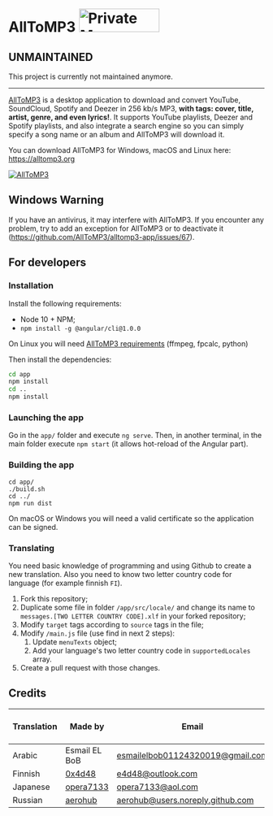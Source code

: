 # AllToMP3 <a href="https://packagecloud.io/"><img alt="Private Maven, RPM, DEB, PyPi and RubyGem Repository | packagecloud" height="46" src="https://packagecloud.io/images/packagecloud-badge.png" width="158" /></a>

## UNMAINTAINED

This project is currently not maintained anymore.

---

[AllToMP3](https://alltomp3.org) is a desktop application to download and convert YouTube, SoundCloud, Spotify and Deezer in 256 kb/s MP3, **with tags: cover, title, artist, genre, and even lyrics!**.
It supports YouTube playlists, Deezer and Spotify playlists, and also integrate a search engine so you can simply specify a song name or an album and AllToMP3 will download it.

You can download AllToMP3 for Windows, macOS and Linux here: https://alltomp3.org

[![AllToMP3](alltomp3.png)](https://alltomp3.org)

## Windows Warning

If you have an antivirus, it may interfere with AllToMP3.
If you encounter any problem, try to add an exception for AllToMP3 or to deactivate it (https://github.com/AllToMP3/alltomp3-app/issues/67).

## For developers

### Installation

Install the following requirements:

- Node 10 + NPM;
- `npm install -g @angular/cli@1.0.0`

On Linux you will need [AllToMP3 requirements](https://github.com/AllToMP3/alltomp3#requirements) (ffmpeg, fpcalc, python)

Then install the dependencies:

```bash
cd app
npm install
cd ..
npm install
```

### Launching the app

Go in the `app/` folder and execute `ng serve`.
Then, in another terminal, in the main folder execute `npm start` (it allows hot-reload of the Angular part).

### Building the app

```
cd app/
./build.sh
cd ../
npm run dist
```

On macOS or Windows you will need a valid certificate so the application can be signed.

### Translating

You need basic knowledge of programming and using Github to create a new translation.
Also you need to know two letter country code for language (for example finnish `FI`).

1. Fork this repository;
1. Duplicate some file in folder `/app/src/locale/` and change its name to `messages.[TWO LETTER COUNTRY CODE].xlf` in your forked repository;
1. Modify `target` tags according to `source` tags in the file;
1. Modify `/main.js` file (use find in next 2 steps):
   1. Update `menuTexts` object;
   1. Add your language's two letter country code in `supportedLocales` array.
1. Create a pull request with those changes.

## Credits

| Translation | Made by                                   | Email                            | Report wrong translation |
| ----------- | ----------------------------------------- | -------------------------------- | ------------------------ |
| Arabic      | Esmail EL BoB                             | esmailelbob01124320019@gmail.com | via email                |
| Finnish     | [0x4d48](https://github.com/0x4d48)       | e4d48@outlook.com                | via email                |
| Japanese    | [opera7133](https://github.com/opera7133) | opera7133@aol.com                | via email                |
| Russian     | [aerohub](https://github.com/aerohub)     | aerohub@users.noreply.github.com | via email                |
